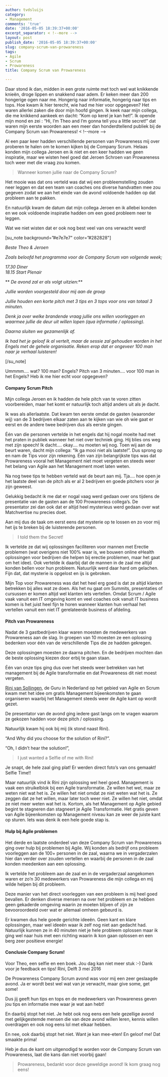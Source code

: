 ```yaml
---
author: tvdsluijs
category:
- Management
comments: 'true'
date: '2016-05-05 18:39:37+00:00'
excerpt_separator: < !--more -->
layout: post
publish_date: '2016-05-05 18:39:37+00:00'
slug: company-scrum-van-prowareness
tags:
- Agile
- Scrum
- Prowareness
title: Company Scrum van Prowareness

---
```

Daar stond ik dan, midden in een grote ruimte met toch wel wat knikkende
knieën, droge lippen en snakkend naar adem. Er keken meer dan 200 hongerige
ogen naar me. Hongerig naar informatie, hongerig naar tips en tops. Hoe kwam
ik hier terecht, wie had me hier voor opgegeven? Het waren allerlei zaken die
door mijn hoofd gingen. Ik keek naar mijn collega, die me knikkend aankeek en
dacht: “Kom op kerel je kan het!”. Ik opende mijn mond en zei : “Hi, I’m Theo
and I’m gonna tell you a little secret!” dat waren mijn eerste woorden aan een
meer dan honderdtellend publiek bij de Company Scrum van Prowareness!
< !--more -->

Al een paar keer hadden verschillende personen van Prowareness mij over
proberen te halen om te komen kijken bij de Company Scrum. Helaas konden mijn
collega Jeroen en ik niet en een keer hadden we geen inspiratie, maar we
wisten heel goed dat Jeroen Schroen van Prowareness toch weer met die vraag
zou komen.

> Wanneer komen jullie naar de Company Scrum?

Het mooie was dat ons verteld was dat wij een probleemstelling zouden neer
leggen en dat een team van coaches ons diverse handvatten mee zou gegeven
zodat we aan het einde van de avond voldoende hadden op dat probleem aan te
pakken.

En natuurlijk kwam de datum dat mijn collega Jeroen en ik allebei konden en we
ook voldoende inspiratie hadden om een goed probleem neer te leggen.

Wat we niet wisten dat er ook nog best veel van ons verwacht werd!

[su_note background=”#e7e7e7" color=”#282828"]

 _Beste Theo & Jeroen_

 _Zoals beloofd het programma voor de Company Scrum van volgende week;_

 _17.30 Diner_  
 _18.15 Start Plenair_

 ** _De avond zal er als volgt uitzien:_**

 _Jullie worden voorgesteld door mij aan de groep_

 _Jullie houden een korte pitch met 3 tips en 3 tops voor ons van totaal 3
minuten._

 _Denk ja over welke brandende vraag jullie ons willen voorleggen en waarmee
jullie de deur uit willen lopen (qua informatie / oplossing)._

 _Daarna sluiten we gezamenlijk af._

 _Ik had het je geloof ik al vertelt, maar de sessie zal gehouden worden in
het Engels met de gehele organisatie. Reken erop dat er ongeveer 100 man naar
je verhaal luisteren!_

[/su_note]

Ummmm…. wat? 100 man? Engels? Pitch van 3 minuten…. voor 100 man in het
Engels? Heb ik me hier echt voor opgegeven?

#### Company Scrum Pitch

Mijn collega Jeroen en ik hadden de hele pitch van te voren zitten
voorbereiden, maar het komt er natuurlijk toch altijd anders uit als je dacht.

Ik was als allerlaatste. Dat kwam ten eerste omdat de gasten (waaronder wij)
van de 3 bedrijven elkaar zaten aan te kijken van wie oh wie gaat er eerst en
de andere twee bedrijven dus als eerste gingen.

Één van die personen vertelde in het engels dat hij nogal moeite had met het
praten in publiek wanneer het niet over techniek ging. Hij blies ons weg met
zijn speech! Ik dacht…. okay…. nu moeten wij nog. Toen wij aan de beurt waren,
dacht mijn collega: “Ik ga mooi niet als laatste!”. Dus sprong op en nam de
Tips voor zijn rekening. Één van zijn belangrijkste tips was dat Prowareness
vooral het Management niet moet vergeten en steeds weer het belang van Agile
aan het Management moet laten weten.

Na nog twee tips te hebben verteld wat de beurt aan mij. Tja…. hoe open je het
laatste deel van de pitch als er al 2 bedrijven en goede pitchers voor je zijn
geweest.

Gelukkig bedacht ik me dat er nogal vaag werd gedaan over ons tijdens de
presentatie van de gasten aan de 100 Prowareness collega’s. De presentator zei
dan ook dat er altijd heel mysterieus werd gedaan over wat Matchvertise nu
precies doet.

Aan mij dus de taak om eerst eens dat mysterie op te lossen en zo voor mij het
ijs te breken bij de luisterende personen.

> I told them the Secret!

Ik vertelde ze dat wij oplossingen faciliteren voor mannen met Erectie
problemen (wat overigens niet 100% waar is, we bouwen online eHealth
oplossingen voor bedrijven die helpen bij erectie problemen, maar het gaat om
het idee). Ook vertelde ik daarbij dat de mannen in de zaal me altijd konden
bellen voor hun probleem. Natuurlijk werd daar hard om gelachen. Fijn dat, dat
mysterie is opgelost en ijs is gebroken.

Mijn Top voor Prowareness was dat het heel erg goed is dat ze altijd klanten
betrekken bij alles wat ze doen. Als het nu gaat om Summits, presentaties of
cursussen er komen altijd wel klanten iets vertellen. Omdat Scrum / Agile vaak
vanuit een IT omgeving komt en veel coaches ook vanuit IT business komen is
het juist heel fijn te horen wanneer klanten hun verhaal het vertellen vanuit
een niet IT gerelateerde business of afdeling.

#### Pitch van Prowareness

Nadat de 3 gastbedrijven klaar waren moesten de medewerkers van Prowareness
aan de slag. In groepen van 10 moesten ze een oplossing bedenken voor één van
de verschillende Tips die ze hadden gekregen.

Deze oplossingen moesten ze daarna pitchen. En de bedrijven mochten dan de
beste oplossing kiezen door erbij te gaan staan.

Één van onze tips ging dus over het steeds weer betrekken van het management
bij de Agile transformatie en dat Prowareness dit niet moest vergeten.

[Rini van Sollingen](http://rinivansolingen.nl/), de Guru in Nederland op het
gebied van Agile en Scrum kwam met het idee om gratis Management bijeenkomsten
te gaan organiseren waarbij het Management steeds weer de Agile kant op wordt
gezet.

De presentator van de avond ging iedere gast langs om te vragen waarom ze
gekozen hadden voor deze pitch / oplossing.

Natuurlijk kwam hij ook bij mij (ik stond naast Rini).

“And Why did you choose for the solution of Rini?”.

“Oh, I didn’t hear the solution!”,

> I just wanted a Selfie of me with Rini!

Je snapt, de hele zaal ging plat! Er werden direct foto’s van ons gemaakt!
Selfie Time!!

Maar natuurlijk vind ik Rini zijn oplossing wel heel goed. Management is vaak
een struikelblok bij een Agile transformatie. Ze willen het wel, maar ze weten
niet wat het is. Ze willen het niet omdat ze niet weten wat het is. Ze zeggen
dat ze het willen, maar later toch weer niet. Ze willen het niet, omdat ze
niet meer weten wat het is. Kortom, als het Management op Agile gebied begint
te stagneren dan stagneert je Agile Transformatie. Het gratis geven van Agile
bijeenkomsten op Management niveau kan ze weer de juiste kant op sturen. Iets
was denk ik een hele goede stap is.

#### Hulp bij Agile problemen

Het derde en laatste onderdeel van deze Company Scrum van Prowareness ging
over hulp bij problemen bij Agile. Wij konden als bedrijf ons probleem
voorleggen aan de 100+ personen in de zaal, waarna we in vergaderzalen hier
dan verder over zouden vertellen en waarbij de personen in de zaal konden
meedenken aan een oplossing.

Ik vertelde het probleem aan de zaal en in de vergaderzaal aangekomen waren er
zo’n 30 medewerkers van Prowareness die mijn collega en mij wilde helpen bij
dit probleem.

Deze manier van het direct voorleggen van een probleem is mij heel goed
bevallen. Er denken diverse mensen na over het probleem en ze hebben geen
gekaderde omgeving waarin ze moeten blijven of zijn ze bevooroordeeld over wat
er allemaal omheen gebeurd is.

Er kwamen dus hele goede gerichte ideeën. Geen kant en klare oplossingen, maar
wel ideeën waar ik zelf nog niet aan gedacht had. Natuurlijk kunnen ze in 40
minuten niet je hele probleem oplossen maar ik ging wel naar huis met een
richting waarin ik kon gaan oplossen en een berg zeer positieve energie!

#### Conclusie Company Scrum!

Voor Theo, een selfie en een boek. Jou dag kan niet meer stuk :-) Dank voor je
feedback en tips! Rini, Delft 3 mei 2016

De Prowareness Company Scrum avond was voor mij een zeer geslaagde avond. Ja
er wordt best wel wat van je verwacht, maar give some, get some!

Dus jij geeft hun tips en tops en de medewerkers van Prowareness geven jou
tips en informatie mee waar je wat aan hebt!

En daarbij stopt het niet. Je hebt ook nog eens een hele gezellige avond met
gelijkgestemde mensen die van deze avond willen leren, kennis willen
overdragen en ook nog eens lol met elkaar hebben.

En nee, ook daarbij stopt het niet. Want je kan mee-eten! En geloof me! Dat
smaakte prima!

Heb je dus de kant om uitgenodigd te worden voor de Company Scrum van
Prowareness, laat die kans dan niet voorbij gaan!

> Prowareness, bedankt voor deze geweldige avond! Ik kom graag nog eens!

